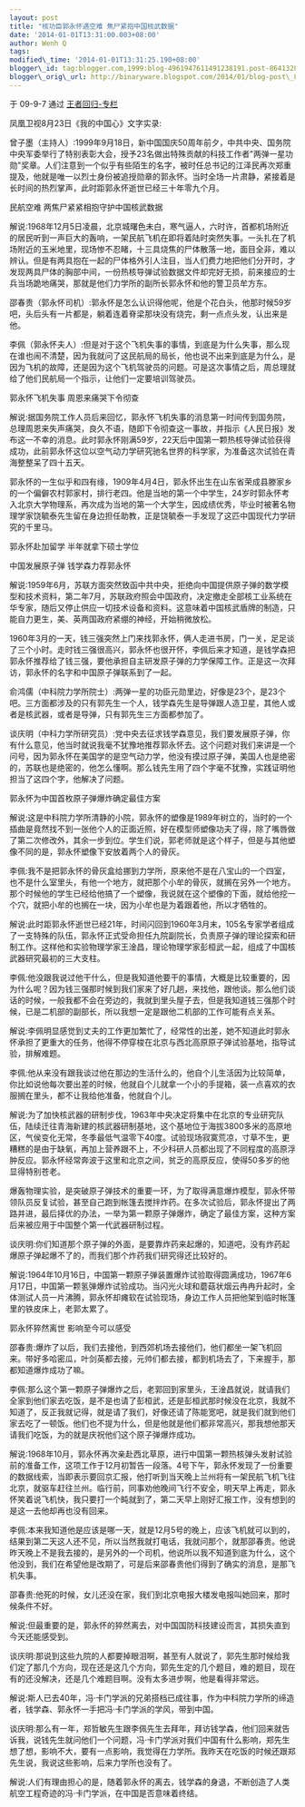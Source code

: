 ```yaml
--- 
layout: post 
title: "核功臣郭永怀遇空难 焦尸紧抱中国核武数据" 
date: '2014-01-01T13:31:00.003+08:00' 
author: Wenh Q
tags:
modified\_time: '2014-01-01T13:31:25.190+08:00' 
blogger\_id: tag:blogger.com,1999:blog-4961947611491238191.post-8641328119423093933
blogger\_orig\_url: http://binaryware.blogspot.com/2014/01/blog-post\_8974.html
---
```

<div dir="ltr">

于 09-9-7 通过 [王者回归-专栏](http://blog.china.com/u/060604/863/)



凤凰卫视8月23日《我的中国心》文字实录:

<div>

</div>

<div>

曾子墨（主持人）:1999年9月18日，新中国国庆50周年前夕，中共中央、国务院中央军委举行了特别表彰大会，授予23名做出特殊贡献的科技工作者"两弹一星功勋"奖章。人们注意到一个似乎有些陌生的名字，被时任总书记的江泽民再次郑重提及，他就是唯一以烈士身份被追授勋章的郭永怀。当时全场一片肃静，紧接着是长时间的热烈掌声，此时距郭永怀逝世已经三十年零九个月。

</div>

<div>



民航空难 两焦尸紧紧相抱守护中国核武数据

</div>

<div>

</div>

<div>

解说:1968年12月5日凌晨，北京城曙色未白，寒气逼人，六时许，首都机场附近的居民听到一声巨大的轰响，一架民航飞机在即将着陆时突然失事。一头扎在了机场附近的玉米地里，现场惨不忍睹，十三具烧焦的尸体散落一地，面目全非，难以辨认。但是有两具抱在一起的尸体格外引人注目，当人们费力地把他们分开时，才发现两具尸体的胸部中间，一份热核导弹试验数据文件却完好无损，前来接应的士兵当场跪地痛哭，那就是他们力学所的副所长郭永怀和他的警卫员牟方东。

</div>

<div>

</div>

<div>

邵春贵（郭永怀司机）:郭永怀是怎么认识得他呢，他是个花白头，他那时候59岁吧，头后头有一片都是，躺着连着脊梁那块没有烧完，剩一点点头发，认出来是他。

</div>

<div>

</div>

<div>

李佩（郭永怀夫人）:但是对于这个飞机失事的事情，到底是为什么失事，那么现在谁也闹不清楚，因为我就问了这民航局的局长，他也说不出来到底是为什么，是因为飞机的故障，还是因为这个飞机驾驶员的问题。可是这次事情之后，周总理就给了他们民航局一个指示，让他们一定要培训驾驶员。

</div>

<div>

郭永怀飞机失事 周恩来痛哭下令彻查

</div>

<div>

</div>

<div>

解说:据国务院工作人员后来回忆，郭永怀飞机失事的消息第一时间传到国务院，总理周恩来失声痛哭，良久不语，随即下令彻查这一事故，并指示《人民日报》发布这一不幸的消息。此时郭永怀刚满59岁，22天后中国第一颗热核导弹试验获得成功，此前郭永怀这位以空气动力学研究驰名世界的科学家，为准备这次试验在青海整整呆了四十五天。

</div>

<div>

</div>

<div>

郭永怀的一生似乎和四有缘，1909年4月4日，郭永怀出生在山东省荣成县滕家乡的一个偏僻农村郭家村，排行老四。他是当地的第一个中学生，24岁时郭永怀考入北京大学物理系，再次成为当地的第一个大学生，因成绩优秀，毕业时被著名物理学家饶毓泰先生留在身边担任助教，正是饶毓泰一手发现了这匹中国现代力学研究的千里马。

</div>

<div>

</div>

<div>

郭永怀赴加留学 半年就拿下硕士学位

</div>

<div>

</div>

<div>

中国发展原子弹 钱学森力荐郭永怀

</div>

<div>

</div>

<div>

解说:1959年6月，苏联方面突然致函中共中央，拒绝向中国提供原子弹的数学模型和技术资料，第二年7月，苏联政府照会中国政府，决定撤走全部核工业系统在华专家，随后又停止供应一切技术设备和资料。这意味着中国核武盾牌的制造，只能自力更生，美、英两国政府紧绷的神经，开始稍微放松。

</div>

<div>

</div>

<div>

1960年3月的一天，钱三强突然上门来找郭永怀，俩人走进书房，门一关，足足谈了三个小时。走时钱三强很高兴，郭永怀也很开怀，李佩后来才知道，是钱学森把郭永怀推荐给了钱三强，要他承担自主研发原子弹的力学保障工作。正是这一次拜访，郭永怀的名字和中国原子弹联系到了一起。

</div>

<div>

</div>

<div>

俞鸿儒（中科院力学所院士）:两弹一星的功臣元勋里边，好像是23个，是23个吧。三方面都涉及的只有郭先生一个人，钱学森先生是导弹跟人造卫星，其他人或者是核武器，或者是导弹，只有郭先生三方面都参加了。

</div>

<div>

</div>

<div>

谈庆明（中科力学所研究员）:党中央去征求钱学森意见，我们要发展原子弹，你有什么意见，他当时就说我毫不犹豫地推荐郭永怀去。这个问题对我们来讲是一个问号，因为郭永怀在美国学的是空气动力学，他没有摸过原子弹，美国人也是绝密的，苏联也是绝密的，他怎么懂啊。那么钱先生用了四个字毫不犹豫，实践证明他担当了这四个字，他解决了问题。

</div>

<div>

</div>

<div>

郭永怀为中国首枚原子弹爆炸确定最佳方案

</div>

<div>

</div>

<div>

解说:这是中科院力学所清静的小院，郭永怀的塑像是1989年树立的，当时的一个插曲是竟然找不到一张他个人的正面近照，好在模型师塑像功夫了得，除了嘴唇做了第二次修改外，其余一步到位。学生们说，郭老师就是这个样子，但是与其他塑像不同的是，郭永怀塑像下安放着两个人的骨灰。

</div>

<div>

</div>

<div>

李佩:我不是把郭永怀的骨灰盒给挪到力学所，原来他不是在八宝山的一个四室，也不是什么室里头，有他一个地方，就把那个小牟的骨灰，就搁在另外一个地方。那个时候他的学生已经给他搞了一个塑像，我说就在这个塑像的下面，就给他挖一个穴，就把小牟的也搁在一块，因为小牟也是为着跟着他，所以才牺牲的。

</div>

<div>

</div>

<div>

解说:此时距郭永怀逝世已经21年，时间闪回到1960年3月末，105名专家学者组成了一支特殊的队伍，郭永怀正式受命担任九院副院长，负责原子弹的理论探索和研制工作。这样他和实验物理学家王淦昌，理论物理学家彭桓武一起，组成了中国核武器研究最初的三大支柱。

</div>

<div>

</div>

<div>

李佩:他没跟我说过他干什么，但是我知道他要干的事情，大概是比较重要的，因为什么呢？因为钱三强那时候到我们家来了好几趟，来找他，跟他谈。那么他们谈话的时候，一般我都不会在旁边的，我就到里头屋子去，但是我知道钱三强那个时候，已是二机部的副部长，所以我想一定是跟他二机部的工作可能有点关系。

</div>

<div>

</div>

<div>

解说:李佩明显感觉到丈夫的工作更加繁忙了，经常性的出差，她不知道此时郭永怀承担了更重大的任务，他得不停穿梭在北京与西北高原原子弹试验基地，指导试验，排解难题。

</div>

<div>

</div>

<div>

李佩:他从来没有跟我谈过他在那边的生活什么的，他自个儿生活因为比较简单，你比如说他每次要出差的时候，他就自个儿就拿一个小的手提箱，装一点喜欢的衣服搁在里头，都不让我给他准备，他就自个儿。

</div>

<div>

</div>

<div>

解说:为了加快核武器的研制步伐，1963年中央决定将集中在北京的专业研究队伍，陆续迁往青海新建的核武器研制基地，这个基地位于海拔3800多米的高原地区，气侯变化无常，冬季最低气温零下40度。试验现场寂寞荒凉，寸草不生，更糟糕的是由于缺氧，再加上营养跟不上，不少科研人员都出现了不同程度的高原浮肿反应。郭永怀经常奔波于这里和北京之间，贫乏的高原反应，使得50多岁的他显得特别苍老。

</div>

<div>

</div>

<div>

爆轰物理实验，是突破原子弹技术的重要一环，为了取得满意爆炸模型，郭永怀带领队员反复试验，甚至自己跑到帐篷去搅拌炸药。在多次试验后，郭永怀提出了两路并进，最后择优的办法，一举为第一颗原子弹爆炸，确定了最佳方案，这种方案后来被应用于中国整个第一代武器研制过程。

</div>

<div>

</div>

<div>

谈庆明:你们知道那个原子弹的外面，是要靠炸药来起爆的，知道吧，没有炸药起爆原子弹起爆不了的，而我们那个炸药我们研究得还比较好的。

</div>

<div>

</div>

<div>

解说:1964年10月16日，中国第一颗原子弹装置爆炸试验取得圆满成功，1967年6月17日，中国第一颗氢弹爆炸试验成功。当闪光火球和蘑菇状烟云冉冉升起时，全体测试人员一片沸腾，郭永怀却瘫软在试验现场，身边工作人员把他架到临时帐篷里的铁皮床上，老郭太累了。

</div>

<div>

</div>

<div>

郭永怀猝然离世 影响至今可以感受

</div>

<div>

</div>

<div>

邵春贵:爆炸了以后，我们去接他，到西郊机场去接他们，他们都坐一架飞机回来。带好多哈密瓜，叶剑英都去接，元帅们都去接，都到机场去了，下来握手，那都知道爆炸成功了嘛。

</div>

<div>

</div>

<div>

李佩:那么这个第一颗原子弹爆炸之后，老郭回到家里头，王淦昌就说，就请我们全家到他们家去吃饭，是不是也请了彭桓武，还是彭桓武那时候没在北京，我就不知道了，反正我就记得，就是请了我们，好像还请了陈能宽吧，就是我们就到他们家去吃了一顿饭。他们也不提为什么，但是他就是他们都非常高兴，那我想他那天请我们吃饭，为的就是庆祝他们这个原子弹爆炸成功。

</div>

<div>

解说:1968年10月，郭永怀再次亲赴西北草原，进行中国第一颗热核弹头发射试验前的准备工作，这项工作于12月初暂告一段落。4号下午，郭永怀发现了一份重要的数据线索，当即表示要回京汇报，他打听到当天晚上兰州将有一架民航飞机飞往北京，就驱车赶往兰州。临行前，同事劝他晚间飞行不安全，明天早上再走，郭永怀笑着说飞机快，我只要打一个盹就到了，第二天早上刚好汇报工作，没有想到的是这一去他却再也没有回来。

</div>

<div>

</div>

<div>

李佩:本来我知道他是应该是哪一天，就是12月5号的晚上，应该飞机就可以到的，结果到第二天这人还不见，所以当然我就打电话，我就问那个，就那邵春贵。他说昨天晚上不是我去接的，是另外的一个司机，他说所以我不知道到底为什么，这个他没到，我们在希望他是改期了，可是后来邵春贵他们得到了确实的消息，是那飞机失事。

</div>

<div>

</div>

<div>

邵春贵:他死的时候，女儿还没在家，我们到北京电报大楼发电报叫她回来，那时候条件不好。

</div>

<div>

</div>

<div>

解说:但最重要的是，郭永怀的猝然离去，对中国国防科技建设而言，其损失直到今天还能感受到。

</div>

<div>

</div>

<div>

谈庆明:那说到这些九院的人都要掉眼泪啊，甚至有人就说了，郭先生那时候给我们定了那几个方向，现在还是这几个方向，郭先生定的几个题目，难的题目，现在有的还没解决，还是几个难题目啊。没有太多进步啊，他是看得非常远。

</div>

<div>

</div>

<div>

解说:斯人已去40年，冯·卡门学派的兄弟搭档已成往事，作为中科院力学所的缔造者，钱学森、郭永怀一手把冯·卡门学派的学风，带到中国。

</div>

<div>

</div>

<div>

谈庆明:那么有一年，郑哲敏先生跟李佩先生去拜年，拜访钱学森，他们回来就告诉我，说钱先生就问他们一个问题，冯·卡门学派对我们中国有什么影响，郑先生想了想，影响不大，要有一点影响，我觉得在力学所。我昨天在吃饭的时候还跟郑先生说，我说这些影响，后来力学所也没有了。

</div>

<div>

</div>

<div>

</div>

<div>

解说:人们有理由担心的是，随着郭永怀的离去，钱学森的身退，不断创造了人类航空工程奇迹的冯·卡门学派，在中国是否意味着终结。

</div>

</div>
